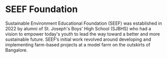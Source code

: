 # SEEF Foundation

Sustainable Environment Educational Foundation (SEEF) was established in 2022 by alumni of St. Joseph's Boys' High School (SJBHS) who had a vision to empower today's youth to lead the way toward a better and more sustainable future. SEEF’s initial work revolved around developing and implementing farm-based projects at a model farm on the outskirts of Bangalore.
